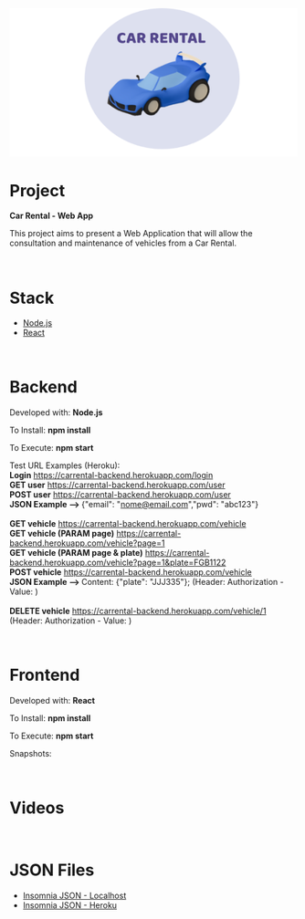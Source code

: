 
<p align="center">
  <img alt="Car" src=".github/car_icon.png">
</p>

# Project

<strong>Car Rental - Web App</strong>

This project aims to present a Web Application that will allow the consultation and maintenance of vehicles from a Car Rental.

<br/>

# Stack

- [Node.js](https://nodejs.org/en)
- [React](https://reactjs.org)

<br/>

# Backend

Developed with: <strong>Node.js</strong>
<br/>

To Install: <strong>npm install</strong>
<br/>

To Execute: <strong>npm start</strong>
<br/>

Test URL Examples (Heroku):
<br/>
<strong>Login</strong> https://carrental-backend.herokuapp.com/login
<br/>
<strong>GET user</strong> https://carrental-backend.herokuapp.com/user
<br/>
<strong>POST user</strong> https://carrental-backend.herokuapp.com/user
<br/>
<strong>JSON Example --> </strong> {"email": "nome@email.com","pwd": "abc123"}
<br/>
<br/>
<strong>GET vehicle</strong> https://carrental-backend.herokuapp.com/vehicle
<br/>
<strong>GET vehicle (PARAM page)</strong> https://carrental-backend.herokuapp.com/vehicle?page=1
<br/>
<strong>GET vehicle (PARAM page & plate)</strong> https://carrental-backend.herokuapp.com/vehicle?page=1&plate=FGB1122
<br/>
<strong>POST vehicle</strong> https://carrental-backend.herokuapp.com/vehicle
<br/>
<strong>JSON Example --> </strong> Content: {"plate": "JJJ335"}; (Header: Authorization - Value: <ID user>)
<br/>
<br/>
<strong>DELETE vehicle</strong> https://carrental-backend.herokuapp.com/vehicle/1
<br/>
(Header: Authorization - Value: <ID user>)

<br/>

# Frontend

Developed with: <strong>React</strong>
<br/>

To Install: <strong>npm install</strong>
<br/>

To Execute: <strong>npm start</strong>
<br/>

Snapshots:

<p align="center">
  <!--
  <img alt="Snapshot1" src=".github/snapshot1.png">
  <img alt="Snapshot2" src=".github/snapshot2.png">
  <img alt="Snapshot3" src=".github/snapshot3.png">
  -->
</p>

<br/>

# Videos
<!--
- [Backend: Car Rental - Web App (Parte 1)](https://youtu.be/K7iKAAvOhL4)
- [Backend: Car Rental - Web App (Parte 2)](https://youtu.be/iY7X5dLG4xE)
-->
<br/>

# JSON Files

- [Insomnia JSON - Localhost](https://drive.google.com/file/d/1MHO8500fa_MlngOeHrVf5zUF0PcQaAiP/view?usp=sharing)
- [Insomnia JSON - Heroku](https://drive.google.com/file/d/1yoOkKN3JK6y_iXNeLpcO3LwlhADVwgq9/view?usp=sharing)
